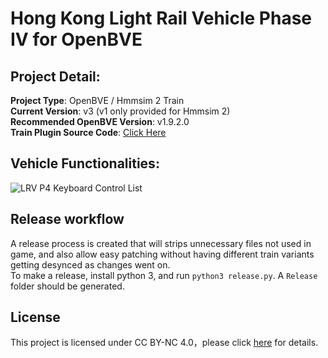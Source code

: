 # Hong Kong Light Rail Vehicle Phase IV for OpenBVE
## Project Detail:  
**Project Type**: OpenBVE / Hmmsim 2 Train  
**Current Version**: v3 (v1 only provided for Hmmsim 2)  
**Recommended OpenBVE Version**: v1.9.2.0  
**Train Plugin Source Code**: [Click Here](https://github.com/HKTSS/TSS_LRV)

## Vehicle Functionalities:  
![LRV P4 Keyboard Control List](https://github.com/HKTSS/LRV-P4/assets/28094366/02af44e1-f270-43f8-8caa-cceb74a9fd68)

## Release workflow
A release process is created that will strips unnecessary files not used in game, and also allow easy patching without having different train variants getting desynced as changes went on.  
To make a release, install python 3, and run `python3 release.py`. A `Release` folder should be generated.

## License
This project is licensed under CC BY-NC 4.0，please click [here](https://creativecommons.org/licenses/by-nc/4.0) for details.

